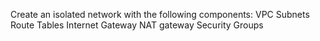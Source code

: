 Create an isolated network with the following components:
VPC
Subnets
Route Tables
Internet Gateway
NAT gateway
Security Groups
